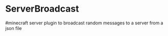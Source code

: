 <h1>ServerBroadcast</h1>
#minecraft server plugin to broadcast random messages to a server from a json file
